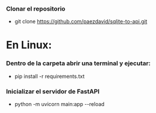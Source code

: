 ### Clonar el repositorio
- git clone https://github.com/paezdavid/sqlite-to-api.git

# En Linux:

### Dentro de la carpeta abrir una terminal y ejecutar:
- pip install -r requirements.txt

### Inicializar el servidor de FastAPI
- python -m uvicorn main:app --reload